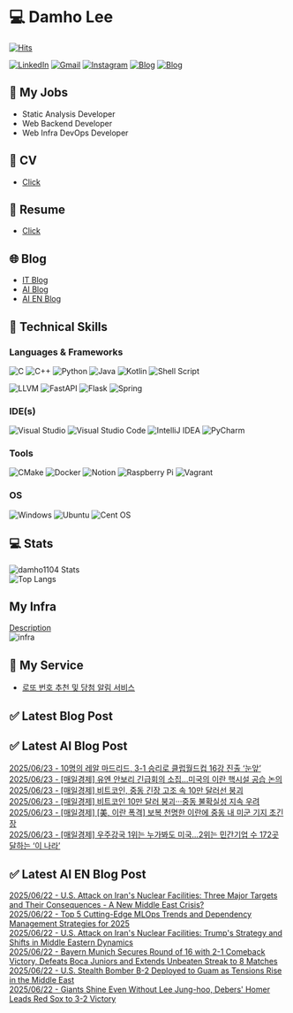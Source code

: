 
# 💻 Damho Lee

[![Hits](https://hits.seeyoufarm.com/api/count/incr/badge.svg?url=https%3A%2F%2Fgithub.com%2Fdamho1104&count_bg=%233D9CC8&title_bg=%23555555&icon=&icon_color=%23E7E7E7&title=hits&edge_flat=false)](https://hits.seeyoufarm.com)  

[![LinkedIn](https://img.shields.io/badge/Linkedin-%230077B5.svg?style=flat&logo=linkedin&logoColor=white)](https://www.linkedin.com/in/damho1104/)
[![Gmail](https://img.shields.io/badge/Gmail-D14836?style=flat&logo=gmail&logoColor=white)](mailto:damho1104@gmail.com)
[![Instagram](https://img.shields.io/badge/Instargram-%23E4405F.svg?style=flat&logo=Instagram&logoColor=white)](https://www.instagram.com/damho1104/)
[![Blog](https://img.shields.io/badge/Blog-%23000000.svg?style=flat&logo=Tistory&logoColor=white)](https://dmomo.co.kr/)
[![Blog](https://img.shields.io/badge/Blog-%23000000.svg?style=flat&logo=WordPress&logoColor=white)](https://blog.ai.dmomo.co.kr/)

## 📃 My Jobs
- Static Analysis Developer
- Web Backend Developer
- Web Infra DevOps Developer

## 📰 CV
- [Click](https://resume.dmomo.net/damho.lee/resume)  

## 📘 Resume
- [Click](https://damho1104.notion.site/8af3191b9815406d95708d9a0cea5a9e)  

## 🌐 Blog
- [IT Blog](https://dmomo.co.kr/)
- [AI Blog](https://blog.ai.dmomo.co.kr/)
- [AI EN Blog](https://ai.trend.dmomo.co.kr/)

## 💪 Technical Skills
### Languages & Frameworks
![C](https://img.shields.io/badge/c-%2300599C.svg?style=flat&logo=c&logoColor=white)
![C++](https://img.shields.io/badge/c++-%2300599C.svg?style=flat&logo=c%2B%2B&logoColor=white)
![Python](https://img.shields.io/badge/Python-3776AB.svg?&style=flat&logo=Python&logoColor=white)
![Java](https://img.shields.io/badge/java-%23ED8B00.svg?style=flat&logo=openjdk&logoColor=white)
![Kotlin](https://img.shields.io/badge/Kotlin-%237F52FF.svg?style=flat&logo=Kotlin&logoColor=white)
![Shell Script](https://img.shields.io/badge/Shell_script-%23121011.svg?style=flat&logo=gnu-bash&logoColor=white)  
  
![LLVM](https://img.shields.io/badge/LLVM/Clang-000B1D.svg?&style=flat&logo=LLVM&logoColor=white)
![FastAPI](https://img.shields.io/badge/FastAPI-005571?style=flat&logo=fastapi)
![Flask](https://img.shields.io/badge/Flask-%23000.svg?style=flat&logo=flask&logoColor=white)
![Spring](https://img.shields.io/badge/Springboot-%236DB33F.svg?style=flat&logo=spring&logoColor=white)
  
  
### IDE(s)
![Visual Studio](https://img.shields.io/badge/Visual%20Studio-5C2D91.svg?style=flat&logo=visual-studio&logoColor=white) 
![Visual Studio Code](https://img.shields.io/badge/Visual%20Studio%20Code-0078d7.svg?style=flat&logo=visual-studio-code&logoColor=white)
![IntelliJ IDEA](https://img.shields.io/badge/IntelliJIDEA-000000.svg?style=flat&logo=intellij-idea&logoColor=white) 
![PyCharm](https://img.shields.io/badge/PyCharm-143?style=flat&logo=pycharm&logoColor=black&color=black&labelColor=green) 


### Tools
![CMake](https://img.shields.io/badge/CMake-%23008FBA.svg?style=flat&logo=cmake&logoColor=white)
![Docker](https://img.shields.io/badge/docker-%230db7ed.svg?style=flat&logo=docker&logoColor=white)
![Notion](https://img.shields.io/badge/Notion-%23000000.svg?style=flat&logo=notion&logoColor=white)
![Raspberry Pi](https://img.shields.io/badge/-RaspberryPi-C51A4A?style=flat&logo=Raspberry-Pi)
![Vagrant](https://img.shields.io/badge/Vagrant-%231563FF.svg?style=flat&logo=vagrant&logoColor=white)


### OS
![Windows](https://img.shields.io/badge/Windows-0078D6?style=flat&logo=windows&logoColor=white)
![Ubuntu](https://img.shields.io/badge/Ubuntu-E95420?style=flat&logo=ubuntu&logoColor=white)
![Cent OS](https://img.shields.io/badge/Cent%20OS-002260?style=flat&logo=centos&logoColor=F0F0F0)


## :computer: Stats
![damho1104 Stats](https://github-readme-stats.vercel.app/api?username=damho1104&hide=issues&show_icons=true&show=prs_merged,prs_merged_percentage&theme=chartreuse-dark)  
![Top Langs](https://github-readme-stats.vercel.app/api/top-langs/?username=damho1104&layout=compact&theme=chartreuse-dark)


## My Infra
[Description](https://dmomo.co.kr/444)  
![infra](https://nextcloud.dmomo.net/apps/files_sharing/publicpreview/EtWDB9RaEXyf4FT?file=/&fileId=142416&x=6016&y=3384&a=true&etag=eee0bc0c4308201c786211582fdbc678)  





## 📣 My Service
- [로또 번호 추천 및 당첨 알림 서비스](https://lotto.dmomo.co.kr/)  


## ✅ Latest Blog Post


## ✅ Latest AI Blog Post
[2025/06/23 - 10명의 레알 마드리드, 3-1 승리로 클럽월드컵 16강 진출 ‘눈앞’](https://blog.ai.dmomo.co.kr/trend/3835) <br/>
[2025/06/23 - [매일경제] 유엔 안보리 긴급회의 소집…미국의 이란 핵시설 공습 논의](https://blog.ai.dmomo.co.kr/news/3830) <br/>
[2025/06/23 - [매일경제] 비트코인, 중동 긴장 고조 속 10만 달러선 붕괴](https://blog.ai.dmomo.co.kr/news/3827) <br/>
[2025/06/23 - [매일경제] 비트코인 10만 달러 붕괴···중동 불확실성 지속 우려](https://blog.ai.dmomo.co.kr/news/3824) <br/>
[2025/06/23 - [매일경제] [美, 이란 폭격] 보복 천명한 이란에 중동 내 미군 기지 초긴장](https://blog.ai.dmomo.co.kr/news/3821) <br/>
[2025/06/23 - [매일경제] 우주강국 1위는 누가봐도 미국…2위는 민간기업 수 172곳 달하는 ‘이 나라’](https://blog.ai.dmomo.co.kr/news/3818) <br/>

## ✅ Latest AI EN Blog Post
[2025/06/22 - U.S. Attack on Iran's Nuclear Facilities: Three Major Targets and Their Consequences - A New Middle East Crisis?](https://ai.trend.dmomo.co.kr/2025/06/us-attack-on-irans-nuclear-facilities_22.html) <br/>
[2025/06/22 - Top 5 Cutting-Edge MLOps Trends and Dependency Management Strategies for 2025](https://ai.trend.dmomo.co.kr/2025/06/top-5-cutting-edge-mlops-trends-and.html) <br/>
[2025/06/22 - U.S. Attack on Iran's Nuclear Facilities: Trump's Strategy and Shifts in Middle Eastern Dynamics](https://ai.trend.dmomo.co.kr/2025/06/us-attack-on-irans-nuclear-facilities.html) <br/>
[2025/06/22 - Bayern Munich Secures Round of 16 with 2-1 Comeback Victory, Defeats Boca Juniors and Extends Unbeaten Streak to 8 Matches](https://ai.trend.dmomo.co.kr/2025/06/bayern-munich-secures-round-of-16-with.html) <br/>
[2025/06/22 - U.S. Stealth Bomber B-2 Deployed to Guam as Tensions Rise in the Middle East](https://ai.trend.dmomo.co.kr/2025/06/us-stealth-bomber-b-2-deployed-to-guam.html) <br/>
[2025/06/22 - Giants Shine Even Without Lee Jung-hoo, Debers' Homer Leads Red Sox to 3-2 Victory](https://ai.trend.dmomo.co.kr/2025/06/giants-shine-even-without-lee-jung-hoo.html) <br/>
